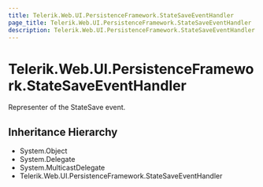 ```yaml
---
title: Telerik.Web.UI.PersistenceFramework.StateSaveEventHandler
page_title: Telerik.Web.UI.PersistenceFramework.StateSaveEventHandler
description: Telerik.Web.UI.PersistenceFramework.StateSaveEventHandler
---
```


# Telerik.Web.UI.PersistenceFramework.StateSaveEventHandler

Representer of the StateSave event.

## Inheritance Hierarchy

* System.Object
* System.Delegate
* System.MulticastDelegate
* Telerik.Web.UI.PersistenceFramework.StateSaveEventHandler

